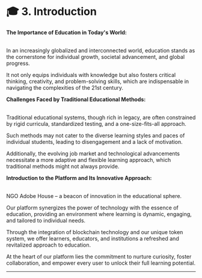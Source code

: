 # 🎓 3. Introduction

**The Importance of Education in Today's World:**

\
In an increasingly globalized and interconnected world, education stands as the cornerstone for individual growth, societal advancement, and global progress.&#x20;

It not only equips individuals with knowledge but also fosters critical thinking, creativity, and problem-solving skills, which are indispensable in navigating the complexities of the 21st century.



**Challenges Faced by Traditional Educational Methods:**

\
Traditional educational systems, though rich in legacy, are often constrained by rigid curricula, standardized testing, and a one-size-fits-all approach.&#x20;

Such methods may not cater to the diverse learning styles and paces of individual students, leading to disengagement and a lack of motivation.&#x20;

Additionally, the evolving job market and technological advancements necessitate a more adaptive and flexible learning approach, which traditional methods might not always provide.



**Introduction to the Platform and Its Innovative Approach:**

\
NGO Adobe House – a beacon of innovation in the educational sphere.&#x20;

Our platform synergizes the power of technology with the essence of education, providing an environment where learning is dynamic, engaging, and tailored to individual needs.&#x20;

Through the integration of blockchain technology and our unique token system, we offer learners, educators, and institutions a refreshed and revitalized approach to education.&#x20;

At the heart of our platform lies the commitment to nurture curiosity, foster collaboration, and empower every user to unlock their full learning potential.

***
